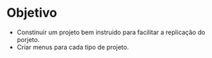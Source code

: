 # Objetivo
- Constinuir um projeto bem instruido para facilitar a replicação do porjeto.
- Criar menus para cada tipo de projeto.

